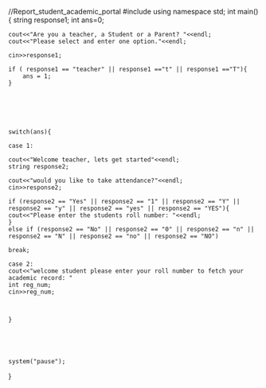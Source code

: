 //Report_student_academic_portal
#include <iostream>
 using namespace std;
int main() {
    string response1;
    int ans=0;
    
    cout<<"Are you a teacher, a Student or a Parent? "<<endl;
    cout<<"Please select and enter one option."<<endl;
    
    cin>>response1;
    
    if ( response1 == "teacher" || response1 =="t" || response1 =="T"){
        ans = 1;
    }
    
    
    
    
    

    switch(ans){
        
    case 1:
    
    cout<<"Welcome teacher, lets get started"<<endl;
    string response2;
    
    cout<<"would you like to take attendance?"<<endl;
    cin>>response2;
    
    if (response2 == "Yes" || response2 == "1" || response2 == "Y" || response2 == "y" || response2 == "yes" || response2 == "YES"){
    cout<<"Please enter the students roll number: "<<endl;
    }
    else if (response2 == "No" || response2 == "0" || response2 == "n" || response2 == "N" || response2 == "no" || response2 == "NO")
    
    break;
    
    case 2:
    cout<<"welcome student please enter your roll number to fetch your academic record: "
    int reg_num;
    cin>>reg_num;
    
    
    
    }
    
    
    
    
    
    system("pause");
}
